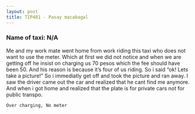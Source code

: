 ```yaml
---
layout: post
title: TIP481 - Pasay macabagal
---
```


### Name of taxi: N/A

Me and my work mate went home from work riding this taxi who does not want to use the meter. Which at first we did not notice and when we are getting off he insist on charging us 70 pesos which the fee should have been 50. And his reason is because it’s four of us riding. So i said “ok! Lets take a picture!” So i immediatly get off and took the picture and ran away. I saw the driver came out the car and realized that he cant find me anymore. And when i got home and realized that the plate is for private cars not for public transpo.

```Over charging, No meter```
